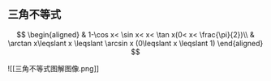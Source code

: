 ## 三角不等式

$$
\begin{aligned}
	& 1-\cos x< \sin x< x< \tan x(0< x< \frac{\pi}{2})\\
	& \arctan x\leqslant x \leqslant \arcsin x (0\leqslant x \leqslant 1)
\end{aligned}
$$

![[三角不等式图解图像.png]]
